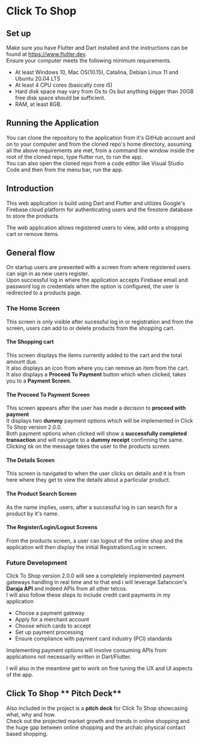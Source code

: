 # Click To Shop  

## Set up  

Make sure you have Flutter and Dart installed and the instructions can be found at https://www.flutter.dev.  
Ensure your computer meets the following minimum requirements.  
-  At least Windows 10, Mac OS(10.15), Catalina, Debian Linux 11 and Ubuntu 20.04 LTS  
- At least 4 CPU cores (basically core i5)  
- Hard disk space may vary from Os to Os but anything bigger than 20GB free disk space should be sufficient.  
- RAM, at least 8GB.  

## Running the Application  

You can clone the repository to the application from it's GitHub account and on to your computer and from the cloned repo's home directory, assuming all the above requirements are met, from a command line window inside the root of the cloned repo, type flutter run, to run the app.  
You can also open the cloned repo from a code editor like Visual Studio Code and then from the menu bar, run the app.

## Introduction

This web application is build using Dart and Flutter and utilizes Google's Firebase cloud platform for authenticating users and the firestore database to store the products

The web application allows registered users to view, add onto a shopping cart or remove items.

## General flow

On startup users are presented with a screen from where registered users can sign in as new users register.  
Upon successful log in where the application accepts Firebase email and password log in credentials when the option is configured, the user is redirected to a products page.  

### The Home Screen

This screen is only visible after sucessful log in or registration and from the screen, users can add to or delete products from the shopping cart.  

#### The Shopping cart

This screen displays the items currently added to the cart and the total amount due.  
It also displays an icon from where you can remove an item from the cart.  
It also displays a **Proceed To Payment** button which when clicked, takes you to a **Payment Screen**.  

#### The Proceed To Payment Screen  

This screen appears after the user has made a decision to **proceed with payment**  
It displays two **dummy** payment options which will be implemented in Click To Shop version 2.0.0.  
Both payment options when clicked will show a **successfully completed transaction** and will navigate to a **dummy receipt** confirming the same.  
Clicking ok on the message takes the user to the products screen.  

#### The Details Screen

This screen is navigated to when the user clicks on details and it is from here where they get to view the details about a particular product.  

#### The Product Search Screen  

As the name implies, users, after a successful log in can search for a product by it's name.  

#### The Register/Login/Logout Screens  

From the products screen, a user can logout of the online shop and the application will then display the initial Registration/Log in screen.  

### Future Development  

Click To Shop version 2.0.0 will see a completely implemented payment gateways handling in real time and to that end i will leverage Safaricom's **Daraja API** and indeed APIs from all other telcos.  
I will also follow these steps to include credit card payments in my application  
- Choose a payment gateway  
- Apply for a merchant account  
- Choose which cards to accept  
- Set up payment processing  
- Ensure compliance with payment card industry (PCI) standards  

Implementing payment options will involve consuming APIs from applications not necessarily written in Dart/Flutter.  

I will also in the meantime get to work on fine tuning the UX and UI aspects of the app.  

## Click To Shop ** Pitch Deck**  

Also included in the project is a **pitch deck** for Click To Shop showcasing what, why and how.  
Check out the projected market growth and trends in online shopping and the huge gap between online shopping and the archaic physical contact based shopping.  
